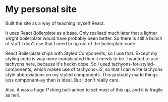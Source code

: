 # My personal site

Built the site as a way of teaching myself React. 

It uses React Boilerplate as a base. Only realised much later that a lighter wirght boilerplate would have probably been better. So there is still a bunch of stuff I don't use that I need to rip out of the boilerplate code.

React Boilerplate ships with Styled Components, so I use that. Except my styling code is way more complicated than it needs to be. I wanted to use tachyons here, because it's heckn dope. So I used tachyons-for-styled-components, which makes use of tachyons-JS, so that I can write tachyons style abbreviations on my styled components. This probably made things less component-ey than is ideal. But I don't really care.

Also, it was a huge f*cking ball-ached to set most of this up, and it is fragile as hell. 
